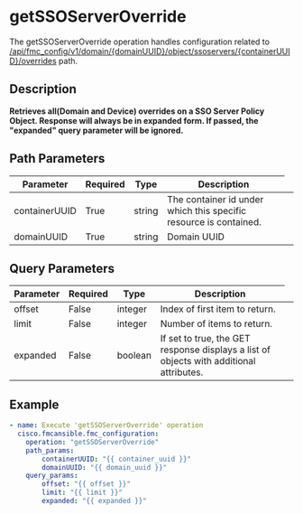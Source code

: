 # getSSOServerOverride

The getSSOServerOverride operation handles configuration related to [/api/fmc_config/v1/domain/{domainUUID}/object/ssoservers/{containerUUID}/overrides](/paths//api/fmc_config/v1/domain/{domain_uuid}/object/ssoservers/{container_uuid}/overrides.md) path.&nbsp;
## Description
**Retrieves all(Domain and Device) overrides on a SSO Server Policy Object. Response will always be in expanded form. If passed, the "expanded" query parameter will be ignored.**

## Path Parameters
| Parameter | Required | Type | Description |
| --------- | -------- | ---- | ----------- |
| containerUUID | True | string <td colspan=3> The container id under which this specific resource is contained. |
| domainUUID | True | string <td colspan=3> Domain UUID |

## Query Parameters
| Parameter | Required | Type | Description |
| --------- | -------- | ---- | ----------- |
| offset | False | integer <td colspan=3> Index of first item to return. |
| limit | False | integer <td colspan=3> Number of items to return. |
| expanded | False | boolean <td colspan=3> If set to true, the GET response displays a list of objects with additional attributes. |

## Example
```yaml
- name: Execute 'getSSOServerOverride' operation
  cisco.fmcansible.fmc_configuration:
    operation: "getSSOServerOverride"
    path_params:
        containerUUID: "{{ container_uuid }}"
        domainUUID: "{{ domain_uuid }}"
    query_params:
        offset: "{{ offset }}"
        limit: "{{ limit }}"
        expanded: "{{ expanded }}"

```